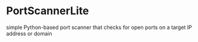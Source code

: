 # PortScannerLite
 simple Python-based port scanner that checks for open ports on a target IP address or domain
